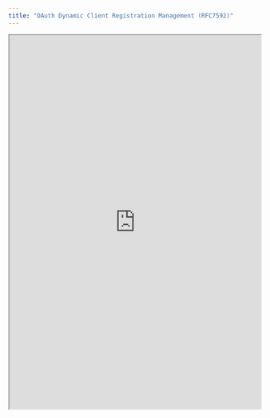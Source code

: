 ```yaml
---
title: "OAuth Dynamic Client Registration Management (RFC7592)"
---
```




<iframe height="750" width="100%" src="https://ewelton.github.io/ktest/wiki.html#OAuth%20Dynamic%20Client%20Registration%20Management%20(RFC7592)"></iframe>
